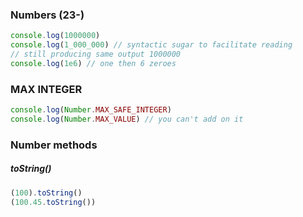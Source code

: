 ### Numbers (23-)

```js
console.log(1000000)
console.log(1_000_000) // syntactic sugar to facilitate reading
// still producing same output 1000000
console.log(1e6) // one then 6 zeroes
```

### MAX INTEGER
```js
console.log(Number.MAX_SAFE_INTEGER)
console.log(Number.MAX_VALUE) // you can't add on it
```

### Number methods

##### toString()
```js
(100).toString()
(100.45.toString())
```